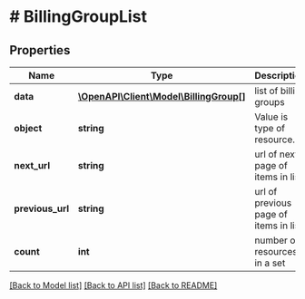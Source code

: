 # # BillingGroupList

## Properties

Name | Type | Description | Notes
------------ | ------------- | ------------- | -------------
**data** | [**\OpenAPI\Client\Model\BillingGroup[]**](BillingGroup.md) | list of billing groups | [optional]
**object** | **string** | Value is type of resource. | [optional]
**next_url** | **string** | url of next page of items in list. | [optional]
**previous_url** | **string** | url of previous page of items in list. | [optional]
**count** | **int** | number of resources in a set | [optional]

[[Back to Model list]](../../README.md#models) [[Back to API list]](../../README.md#endpoints) [[Back to README]](../../README.md)
